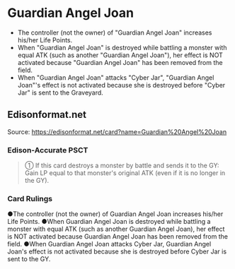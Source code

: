 # Guardian Angel Joan

*   The controller (not the owner) of "Guardian Angel Joan" increases his/her Life Points.
*   When "Guardian Angel Joan" is destroyed while battling a monster with equal ATK (such as another "Guardian Angel Joan"), her effect is NOT activated because "Guardian Angel Joan" has been removed from the field.
*   When "Guardian Angel Joan" attacks "Cyber Jar", "Guardian Angel Joan"'s effect is not activated because she is destroyed before "Cyber Jar" is sent to the Graveyard.

## Edisonformat.net

Source: https://edisonformat.net/card?name=Guardian%20Angel%20Joan

### Edison-Accurate PSCT

> ① If this card destroys a monster by battle and sends it to the GY: Gain LP equal to that monster's original ATK (even if it is no longer in the GY).

### Card Rulings

●The controller (not the owner) of Guardian Angel Joan increases his/her Life Points.
●When Guardian Angel Joan is destroyed while battling a monster with equal ATK (such as another Guardian Angel Joan), her effect is NOT activated because Guardian Angel Joan has been removed from the field.
●When Guardian Angel Joan attacks Cyber Jar, Guardian Angel Joan's effect is not activated because she is destroyed before Cyber Jar is sent to the GY.
            